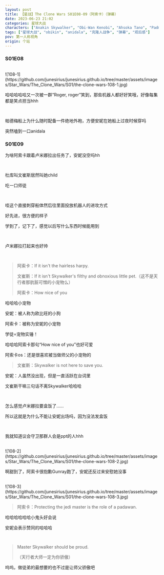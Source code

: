 ```yaml
---
layout: post
title: 【星战】The Clone Wars S01E08-09（阿索卡）（弹幕）
date: 2023-06-23 21:02
categories: 星球大战
characters: ["Anakin Skywalker", "Obi-Wan Kenobi", "Ahsoka Tano", "Padmé Amidala", "Asajj Ventress", "Luminara Unduli"]
tags: ["星球大战", "obikin", "anidala", "克隆人战争", "弹幕", "观后感"]
pov: 第一人称视角
origin: 个站
---
```


### S01E08

<br>
![108-1](https://github.com/junesirius/junesirius.github.io/tree/master/assets/images/Star_Wars/The_Clone_Wars/S01/the-clone-wars-108-1.jpg)

哈哈哈哈哈又一次被一群“Roger,  roger”笑到，那些机器人都好好笑哦，好像每集都是笑点担当hhh

<br>

帕德梅船上为什么随时配备一件绝地外袍，方便安妮在她船上过夜时候穿吗

突然嗑到一口anidala

### S01E09

为啥阿索卡跟着卢米娜拉出任务了，安妮没空吗hh

<br>

杜库叫文崔斯居然叫她child

吃一口师徒

<br>

哇这个直接刺穿船体然后往里面投放机器人的进攻方式

好先进，很方便的样子

学到了，记下了，感觉以后写什么东西时候能用到

<br>

卢米娜拉打起来也好帅

<br>

> 阿索卡：If it isn't the hairless harpy.
>
> 文崔斯：If it isn't Skywalker's filthy and obnoxious little pet.（这不是天行者那肮脏可憎的小宠物么）
>
> 阿索卡：How nice of you

哈哈哈小宠物

安妮：被人称为欧比旺的小狗

阿索卡：被称为安妮的小宠物

学徒=宠物实锤！

哈哈哈阿索卡那句“How nice of you”也好可爱

阿索卡os：还是很喜欢被当做师父的小宠物的

> 文崔斯：Skywalker is not here to save you.

安妮：人虽然没出现，但是一直活跃在台词里

文崔斯干嘛三句话不离Skywalker哈哈哈

<br>

怎么感觉卢米娜拉要盒饭了……

所以这就是为什么不能让安妮出场吗，因为没法发盒饭

<br>

我就知道议会守卫那群人会是ppt的人hhh

<br>
![108-2](https://github.com/junesirius/junesirius.github.io/tree/master/assets/images/Star_Wars/The_Clone_Wars/S01/the-clone-wars-108-2.jpg)

啊甜到了，阿索卡很抱歉Gunray跑了，安妮还反过来安慰她没事

<br>
![108-3](https://github.com/junesirius/junesirius.github.io/tree/master/assets/images/Star_Wars/The_Clone_Wars/S01/the-clone-wars-108-3.jpg)

> 阿索卡：Protecting the jedi master is the role of a padawan.

哈哈哈哈哈哈小鬼头好会说

安妮会表示赞同的哈哈哈

<br>

> Master Skywalker should be proud.
>
> （天行者大师一定为你骄傲）

呜呜，做徒弟的最想要的也不过是让师父骄傲吧
